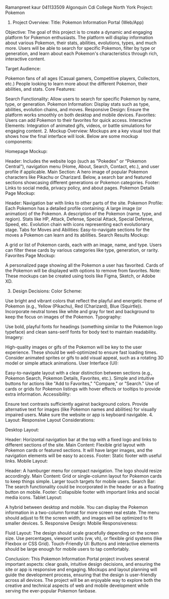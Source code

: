 Ramanpreet kaur 
041133509
Algonquin Cdi College North York
Project: Pokemon 
1. Project Overview:
Title: Pokemon Information Portal (Web/App)

Objective: The goal of this project is to create a dynamic and engaging platform for Pokemon enthusiasts. The platform will display information about various Pokemon, their stats, abilities, evolutions, types, and much more. Users will be able to search for specific Pokemon, filter by type or generation, and learn about each Pokemon's characteristics through rich, interactive content.

Target Audience:

Pokemon fans of all ages (Casual gamers, Competitive players, Collectors, etc.)
People looking to learn more about the different Pokemon, their abilities, and stats.
Core Features:

Search Functionality: Allow users to search for specific Pokemon by name, type, or generation.
Pokemon Information: Display stats such as type, abilities, evolution chains, and moves.
Responsive Design: Ensure the platform works smoothly on both desktop and mobile devices.
Favorites: Users can add Pokemon to their favorites for quick access.
Interactive Elements: Integration of animated gifs, videos, or battle simulations for engaging content.
2. Mockup Overview:
Mockups are a key visual tool that shows how the final interface will look. Below are some mockup components:

Homepage Mockup:

Header: Includes the website logo (such as "Pokedex" or “Pokemon Central”), navigation menu (Home, About, Search, Contact, etc.), and user profile if applicable.
Main Section: A hero image of popular Pokemon characters like Pikachu or Charizard. Below, a search bar and featured sections showcasing different generations or Pokemon categories.
Footer: Links to social media, privacy policy, and about pages.
Pokemon Details Page Mockup:

Header: Navigation bar with links to other parts of the site.
Pokemon Profile: Each Pokemon has a detailed profile containing:
A large image (or animation) of the Pokemon.
A description of the Pokemon (name, type, and region).
Stats like HP, Attack, Defense, Special Attack, Special Defense, Speed, etc.
Evolution chain with icons representing each evolutionary stage.
Tabs for Moves and Abilities: Easy-to-navigate sections for the moves a Pokemon can learn and its abilities.
Search Results Mockup:

A grid or list of Pokemon cards, each with an image, name, and type. Users can filter these cards by various categories like type, generation, or rarity.
Favorites Page Mockup:

A personalized page showing all the Pokemon a user has favorited. Cards of the Pokemon will be displayed with options to remove from favorites.
Note: These mockups can be created using tools like Figma, Sketch, or Adobe XD.

3. Design Decisions:
Color Scheme:

Use bright and vibrant colors that reflect the playful and energetic theme of Pokemon (e.g., Yellow (Pikachu), Red (Charizard), Blue (Squirtle)).
Incorporate neutral tones like white and gray for text and background to keep the focus on images of the Pokemon.
Typography:

Use bold, playful fonts for headings (something similar to the Pokemon logo typeface) and clean sans-serif fonts for body text to maintain readability.
Imagery:

High-quality images or gifs of the Pokemon will be key to the user experience. These should be well-optimized to ensure fast loading times.
Consider animated sprites or gifs to add visual appeal, such as a rotating 3D model or simple attack animations.
User Interface (UI):

Easy-to-navigate layout with a clear distinction between sections (e.g., Pokemon Search, Pokemon Details, Favorites, etc.).
Simple and intuitive buttons for actions like "Add to Favorites," "Compare," or "Search."
Use of cards or grids for Pokemon listings with hover effects or tooltips to provide extra information.
Accessibility:

Ensure text contrasts sufficiently against background colors.
Provide alternative text for images (like Pokemon names and abilities) for visually impaired users.
Make sure the website or app is keyboard navigable.
4. Layout:
Responsive Layout Considerations:

Desktop Layout:

Header: Horizontal navigation bar at the top with a fixed logo and links to different sections of the site.
Main Content: Flexible grid layout with Pokemon cards or featured sections. It will have larger images, and the navigation elements will be easy to access.
Footer: Static footer with useful links.
Mobile Layout:

Header: A hamburger menu for compact navigation. The logo should resize accordingly.
Main Content: Grid or single-column layout for Pokemon cards to keep things simple. Larger touch targets for mobile users.
Search Bar: The search functionality could be incorporated in the header or as a floating button on mobile.
Footer: Collapsible footer with important links and social media icons.
Tablet Layout:

A hybrid between desktop and mobile. You can display the Pokemon information in a two-column format for more screen real estate.
The menu should adjust to fit the screen width, and images will be optimized to fit smaller devices.
5. Responsive Design:
Mobile Responsiveness:

Fluid Layout: The design should scale gracefully depending on the screen size. Use percentages, viewport units (vw, vh), or flexible grid systems (like Flexbox or CSS Grid).
Touch-Friendly UI: Buttons and interactive elements should be large enough for mobile users to tap comfortably.


Conclusion:
This Pokemon Information Portal project involves several important aspects: clear goals, intuitive design decisions, and ensuring the site or app is responsive and engaging. Mockups and layout planning will guide the development process, ensuring that the design is user-friendly across all devices. The project will be an enjoyable way to explore both the creative and technical aspects of web and mobile development while serving the ever-popular Pokemon fanbase.

